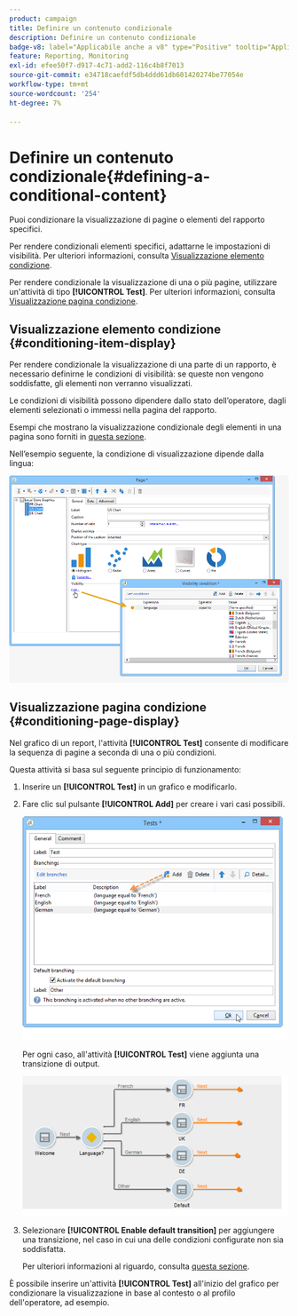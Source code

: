 ```yaml
---
product: campaign
title: Definire un contenuto condizionale
description: Definire un contenuto condizionale
badge-v8: label="Applicabile anche a v8" type="Positive" tooltip="Applicabile anche a Campaign v8"
feature: Reporting, Monitoring
exl-id: efee50f7-d917-4c71-add2-116c4b8f7013
source-git-commit: e34718caefdf5db4ddd61db601420274be77054e
workflow-type: tm+mt
source-wordcount: '254'
ht-degree: 7%

---
```


# Definire un contenuto condizionale{#defining-a-conditional-content}



Puoi condizionare la visualizzazione di pagine o elementi del rapporto specifici.

Per rendere condizionali elementi specifici, adattarne le impostazioni di visibilità. Per ulteriori informazioni, consulta [Visualizzazione elemento condizione](#conditioning-item-display).

Per rendere condizionale la visualizzazione di una o più pagine, utilizzare un&#39;attività di tipo **[!UICONTROL Test]**. Per ulteriori informazioni, consulta [Visualizzazione pagina condizione](#conditioning-page-display).

## Visualizzazione elemento condizione {#conditioning-item-display}

Per rendere condizionale la visualizzazione di una parte di un rapporto, è necessario definirne le condizioni di visibilità: se queste non vengono soddisfatte, gli elementi non verranno visualizzati.

Le condizioni di visibilità possono dipendere dallo stato dell’operatore, dagli elementi selezionati o immessi nella pagina del rapporto.

Esempi che mostrano la visualizzazione condizionale degli elementi in una pagina sono forniti in [questa sezione](../../web/using/form-rendering.md#defining-fields-conditional-display).

Nell’esempio seguente, la condizione di visualizzazione dipende dalla lingua:

![](assets/reporting_display_condition.png)

## Visualizzazione pagina condizione {#conditioning-page-display}

Nel grafico di un report, l&#39;attività **[!UICONTROL Test]** consente di modificare la sequenza di pagine a seconda di una o più condizioni.

Questa attività si basa sul seguente principio di funzionamento:

1. Inserire un **[!UICONTROL Test]** in un grafico e modificarlo.
1. Fare clic sul pulsante **[!UICONTROL Add]** per creare i vari casi possibili.

   ![](assets/reporting_test_sample.png)

   Per ogni caso, all&#39;attività **[!UICONTROL Test]** viene aggiunta una transizione di output.

   ![](assets/reporting_test_transitions.png)

1. Selezionare **[!UICONTROL Enable default transition]** per aggiungere una transizione, nel caso in cui una delle condizioni configurate non sia soddisfatta.

   Per ulteriori informazioni al riguardo, consulta [questa sezione](../../web/using/defining-web-forms-page-sequencing.md#conditional-page-display).

È possibile inserire un&#39;attività **[!UICONTROL Test]** all&#39;inizio del grafico per condizionare la visualizzazione in base al contesto o al profilo dell&#39;operatore, ad esempio.
